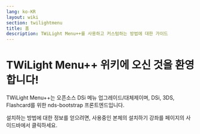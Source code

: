 ```yaml
---
lang: ko-KR
layout: wiki
section: twilightmenu
title: 홈
description: TWiLight Menu++를 사용하고 커스텀하는 방법에 대한 가이드
---
```


# TWiLight Menu++ 위키에 오신 것을 환영합니다!

TWiLight Menu++는 오픈소스 DSi 메뉴 업그레이드/대체제이며, DSi, 3DS, Flashcard를 위한 nds-bootstrap 프론트엔드입니다.

설치하는 방법에 대한 정보를 얻으려면, 사용중인 본체의 설치하기 강좌를 페이지의 사이드바에서 클릭하세요.
